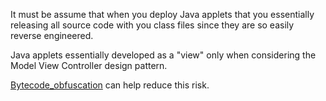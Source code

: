 It must be assume that when you deploy Java applets that you essentially
releasing all source code with you class files since they are so easily
reverse engineered.

Java applets essentially developed as a "view" only when considering the
Model View Controller design pattern.

[Bytecode_obfuscation](Bytecode_obfuscation "wikilink") can help reduce
this risk.